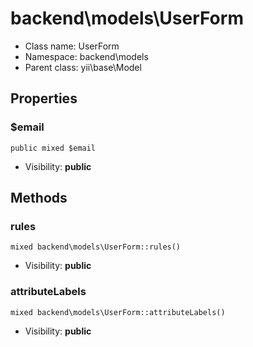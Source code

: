 backend\models\UserForm
===============






* Class name: UserForm
* Namespace: backend\models
* Parent class: yii\base\Model





Properties
----------


### $email

    public mixed $email





* Visibility: **public**


Methods
-------


### rules

    mixed backend\models\UserForm::rules()





* Visibility: **public**




### attributeLabels

    mixed backend\models\UserForm::attributeLabels()





* Visibility: **public**



